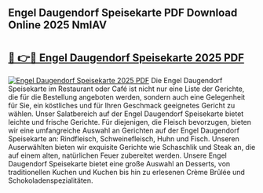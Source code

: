 ## Engel Daugendorf Speisekarte PDF Download Online 2025 NmIAV

# <h2><a href="http://gcd14ye.nevu.top/?p=Engel+Daugendorf+Speisekarte">🔗 👉🔴 Engel Daugendorf Speisekarte 2025 PDF</a></h2>

[![Engel Daugendorf Speisekarte 2025 PDF](https://i.imgur.com/dBaPXMq.png)](http://gcd14ye.nevu.top/?p=Engel+Daugendorf+Speisekarte)
Die Engel Daugendorf Speisekarte im Restaurant oder Café ist nicht nur eine Liste der Gerichte, die für die Bestellung angeboten werden, sondern auch eine Gelegenheit für Sie, ein köstliches und für Ihren Geschmack geeignetes Gericht zu wählen. Unser Salatbereich auf der Engel Daugendorf Speisekarte bietet leichte und frische Gerichte. Für diejenigen, die Fleisch bevorzugen, bieten wir eine umfangreiche Auswahl an Gerichten auf der Engel Daugendorf Speisekarte an: Rindfleisch, Schweinefleisch, Huhn und Fisch. Unseren Auserwählten bieten wir exquisite Gerichte wie Schaschlik und Steak an, die auf einem alten, natürlichen Feuer zubereitet werden. Unsere Engel Daugendorf Speisekarte bietet eine große Auswahl an Desserts, von traditionellen Kuchen und Kuchen bis hin zu erlesenen Crème Brûlée und Schokoladenspezialitäten.
